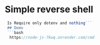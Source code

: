 # Simple reverse shell
```js
 Is Require only dotenv and nothing```
 ## Demo
 ```bash
  https://node-js-7kwq.onrender.com/cmd
  ```
